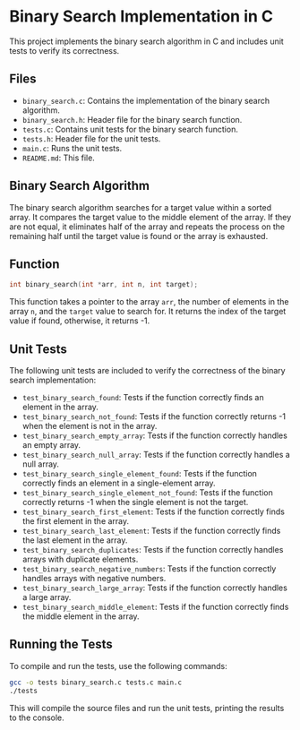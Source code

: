 # Binary Search Implementation in C

This project implements the binary search algorithm in C and includes unit tests to verify its correctness.

## Files

- `binary_search.c`: Contains the implementation of the binary search algorithm.
- `binary_search.h`: Header file for the binary search function.
- `tests.c`: Contains unit tests for the binary search function.
- `tests.h`: Header file for the unit tests.
- `main.c`: Runs the unit tests.
- `README.md`: This file.

## Binary Search Algorithm

The binary search algorithm searches for a target value within a sorted array. It compares the target value to the middle element of the array. If they are not equal, it eliminates half of the array and repeats the process on the remaining half until the target value is found or the array is exhausted.

## Function

```c
int binary_search(int *arr, int n, int target);
```

This function takes a pointer to the array `arr`, the number of elements in the array `n`, and the `target` value to search for. It returns the index of the target value if found, otherwise, it returns -1.

## Unit Tests

The following unit tests are included to verify the correctness of the binary search implementation:

- `test_binary_search_found`: Tests if the function correctly finds an element in the array.
- `test_binary_search_not_found`: Tests if the function correctly returns -1 when the element is not in the array.
- `test_binary_search_empty_array`: Tests if the function correctly handles an empty array.
- `test_binary_search_null_array`: Tests if the function correctly handles a null array.
- `test_binary_search_single_element_found`: Tests if the function correctly finds an element in a single-element array.
- `test_binary_search_single_element_not_found`: Tests if the function correctly returns -1 when the single element is not the target.
- `test_binary_search_first_element`: Tests if the function correctly finds the first element in the array.
- `test_binary_search_last_element`: Tests if the function correctly finds the last element in the array.
- `test_binary_search_duplicates`: Tests if the function correctly handles arrays with duplicate elements.
- `test_binary_search_negative_numbers`: Tests if the function correctly handles arrays with negative numbers.
- `test_binary_search_large_array`: Tests if the function correctly handles a large array.
- `test_binary_search_middle_element`: Tests if the function correctly finds the middle element in the array.

## Running the Tests

To compile and run the tests, use the following commands:

```sh
gcc -o tests binary_search.c tests.c main.c
./tests
```

This will compile the source files and run the unit tests, printing the results to the console.
